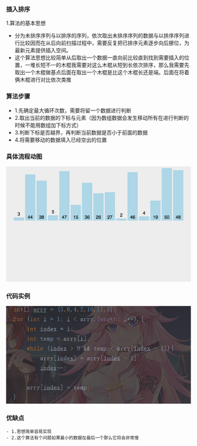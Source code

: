 ### 插入排序  
1.算法的基本思想
  - 分为未排序序列与以排序的序列，依次取出未排序序列的数据与以排序序列进行比较因而在从后向前扫描过程中，需要反复把已排序元素逐步向后挪位，为最新元素提供插入空间。
  - 这个算法思想比较简单从后取出一个数据一直向前比较直到找到需要插入的位置，一堆长短不一的木棍我需要对这么木棍从短到长依次排序，那么我需要先取出一个木棍做基点后面在取出一个木棍是比这个木棍长还是端。后面在将着俩木棍进行对比依次类推
### 算法步骤  
   - 1.先确定最大循环次数，需要将留一个数据进行判断
   - 2.取出当前的数据的下标与元素（因为数组数据会发生移动所有在进行判断的时候不能用数组加下标方式）
   - 3.判断下标是否越界，再判断当前数据是否小于前面的数据
   - 4.将需要移动的数据填入已经空出的位置
### 具体流程动图
![text](https://github.com/Seele-ovo/yuelei.github/blob/master/IMG/164ac72e47306a3d.gif)
### 代码实例
![text](https://github.com/Seele-ovo/yuelei.github/blob/master/IMG/jietu/2020315936.PNG)
### 优缺点
    - 1.思想简单容易实现
    - 2.这个算法有个问题如果最小的数据在最后一个那么它将会非常慢
